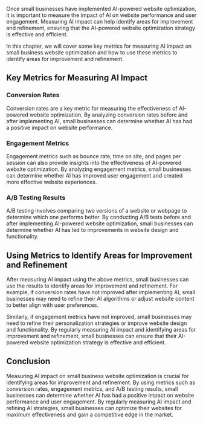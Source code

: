 

Once small businesses have implemented AI-powered website optimization, it is important to measure the impact of AI on website performance and user engagement. Measuring AI impact can help identify areas for improvement and refinement, ensuring that the AI-powered website optimization strategy is effective and efficient.

In this chapter, we will cover some key metrics for measuring AI impact on small business website optimization and how to use these metrics to identify areas for improvement and refinement.

Key Metrics for Measuring AI Impact
-----------------------------------

### Conversion Rates

Conversion rates are a key metric for measuring the effectiveness of AI-powered website optimization. By analyzing conversion rates before and after implementing AI, small businesses can determine whether AI has had a positive impact on website performance.

### Engagement Metrics

Engagement metrics such as bounce rate, time on site, and pages per session can also provide insights into the effectiveness of AI-powered website optimization. By analyzing engagement metrics, small businesses can determine whether AI has improved user engagement and created more effective website experiences.

### A/B Testing Results

A/B testing involves comparing two versions of a website or webpage to determine which one performs better. By conducting A/B tests before and after implementing AI-powered website optimization, small businesses can determine whether AI has led to improvements in website design and functionality.

Using Metrics to Identify Areas for Improvement and Refinement
--------------------------------------------------------------

After measuring AI impact using the above metrics, small businesses can use the results to identify areas for improvement and refinement. For example, if conversion rates have not improved after implementing AI, small businesses may need to refine their AI algorithms or adjust website content to better align with user preferences.

Similarly, if engagement metrics have not improved, small businesses may need to refine their personalization strategies or improve website design and functionality. By regularly measuring AI impact and identifying areas for improvement and refinement, small businesses can ensure that their AI-powered website optimization strategy is effective and efficient.

Conclusion
----------

Measuring AI impact on small business website optimization is crucial for identifying areas for improvement and refinement. By using metrics such as conversion rates, engagement metrics, and A/B testing results, small businesses can determine whether AI has had a positive impact on website performance and user engagement. By regularly measuring AI impact and refining AI strategies, small businesses can optimize their websites for maximum effectiveness and gain a competitive edge in the market.


